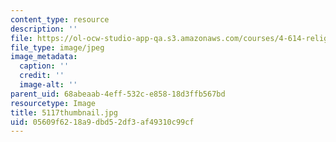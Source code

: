 ```yaml
---
content_type: resource
description: ''
file: https://ol-ocw-studio-app-qa.s3.amazonaws.com/courses/4-614-religious-architecture-and-islamic-cultures-fall-2002/05609f6218a9dbd52df3af49310c99cf_5117thumbnail.jpg
file_type: image/jpeg
image_metadata:
  caption: ''
  credit: ''
  image-alt: ''
parent_uid: 68abeaab-4eff-532c-e858-18d3ffb567bd
resourcetype: Image
title: 5117thumbnail.jpg
uid: 05609f62-18a9-dbd5-2df3-af49310c99cf
---
```

